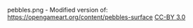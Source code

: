 
pebbles.png - Modified version of: https://opengameart.org/content/pebbles-surface [CC-BY 3.0](https://creativecommons.org/licenses/by/3.0/)
